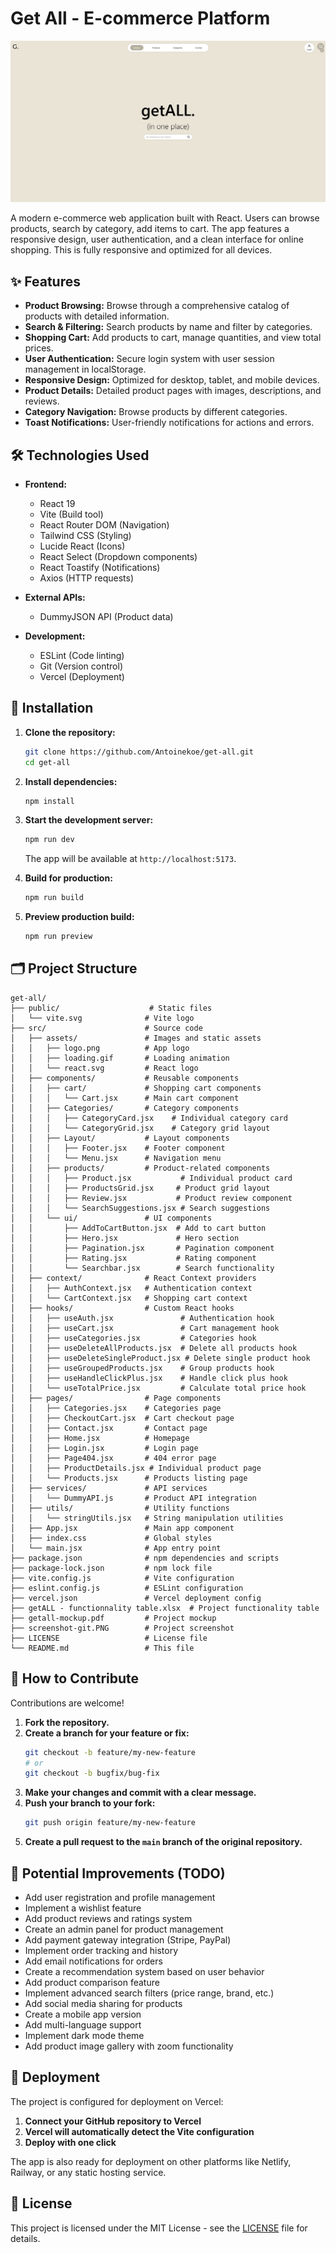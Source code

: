 # Get All - E-commerce Platform

[![Get All](screenshot-git.PNG)]()

A modern e-commerce web application built with React. Users can browse products, search by category, add items to cart. The app features a responsive design, user authentication, and a clean interface for online shopping. This is fully responsive and optimized for all devices.

## ✨ Features

- **Product Browsing:** Browse through a comprehensive catalog of products with detailed information.
- **Search & Filtering:** Search products by name and filter by categories.
- **Shopping Cart:** Add products to cart, manage quantities, and view total prices.
- **User Authentication:** Secure login system with user session management in localStorage.
- **Responsive Design:** Optimized for desktop, tablet, and mobile devices.
- **Product Details:** Detailed product pages with images, descriptions, and reviews.
- **Category Navigation:** Browse products by different categories.
- **Toast Notifications:** User-friendly notifications for actions and errors.

## 🛠️ Technologies Used

- **Frontend:**

  - React 19
  - Vite (Build tool)
  - React Router DOM (Navigation)
  - Tailwind CSS (Styling)
  - Lucide React (Icons)
  - React Select (Dropdown components)
  - React Toastify (Notifications)
  - Axios (HTTP requests)

- **External APIs:**

  - DummyJSON API (Product data)

- **Development:**
  - ESLint (Code linting)
  - Git (Version control)
  - Vercel (Deployment)

## 🚀 Installation

1. **Clone the repository:**

   ```bash
   git clone https://github.com/Antoinekoe/get-all.git
   cd get-all
   ```

2. **Install dependencies:**

   ```bash
   npm install
   ```

3. **Start the development server:**

   ```bash
   npm run dev
   ```

   The app will be available at `http://localhost:5173`.

4. **Build for production:**

   ```bash
   npm run build
   ```

5. **Preview production build:**

   ```bash
   npm run preview
   ```

## 🗂️ Project Structure

```
get-all/
├── public/                    # Static files
│   └── vite.svg              # Vite logo
├── src/                      # Source code
│   ├── assets/               # Images and static assets
│   │   ├── logo.png          # App logo
│   │   ├── loading.gif       # Loading animation
│   │   └── react.svg         # React logo
│   ├── components/           # Reusable components
│   │   ├── cart/             # Shopping cart components
│   │   │   └── Cart.jsx      # Main cart component
│   │   ├── Categories/       # Category components
│   │   │   ├── CategoryCard.jsx    # Individual category card
│   │   │   └── CategoryGrid.jsx    # Category grid layout
│   │   ├── Layout/           # Layout components
│   │   │   ├── Footer.jsx    # Footer component
│   │   │   └── Menu.jsx      # Navigation menu
│   │   ├── products/         # Product-related components
│   │   │   ├── Product.jsx           # Individual product card
│   │   │   ├── ProductsGrid.jsx     # Product grid layout
│   │   │   ├── Review.jsx           # Product review component
│   │   │   └── SearchSuggestions.jsx # Search suggestions
│   │   └── ui/               # UI components
│   │       ├── AddToCartButton.jsx  # Add to cart button
│   │       ├── Hero.jsx             # Hero section
│   │       ├── Pagination.jsx       # Pagination component
│   │       ├── Rating.jsx           # Rating component
│   │       └── Searchbar.jsx        # Search functionality
│   ├── context/              # React Context providers
│   │   ├── AuthContext.jsx   # Authentication context
│   │   └── CartContext.jsx   # Shopping cart context
│   ├── hooks/                # Custom React hooks
│   │   ├── useAuth.jsx               # Authentication hook
│   │   ├── useCart.jsx               # Cart management hook
│   │   ├── useCategories.jsx         # Categories hook
│   │   ├── useDeleteAllProducts.jsx  # Delete all products hook
│   │   ├── useDeleteSingleProduct.jsx # Delete single product hook
│   │   ├── useGroupedProducts.jsx    # Group products hook
│   │   ├── useHandleClickPlus.jsx    # Handle click plus hook
│   │   └── useTotalPrice.jsx         # Calculate total price hook
│   ├── pages/                # Page components
│   │   ├── Categories.jsx    # Categories page
│   │   ├── CheckoutCart.jsx  # Cart checkout page
│   │   ├── Contact.jsx       # Contact page
│   │   ├── Home.jsx          # Homepage
│   │   ├── Login.jsx         # Login page
│   │   ├── Page404.jsx       # 404 error page
│   │   ├── ProductDetails.jsx # Individual product page
│   │   └── Products.jsx      # Products listing page
│   ├── services/             # API services
│   │   └── DummyAPI.js       # Product API integration
│   ├── utils/                # Utility functions
│   │   └── stringUtils.jsx   # String manipulation utilities
│   ├── App.jsx               # Main app component
│   ├── index.css             # Global styles
│   └── main.jsx              # App entry point
├── package.json              # npm dependencies and scripts
├── package-lock.json         # npm lock file
├── vite.config.js            # Vite configuration
├── eslint.config.js          # ESLint configuration
├── vercel.json               # Vercel deployment config
├── getALL - functionnality table.xlsx  # Project functionality table
├── getall-mockup.pdf         # Project mockup
├── screenshot-git.PNG        # Project screenshot
├── LICENSE                   # License file
└── README.md                 # This file
```

## 🤝 How to Contribute

Contributions are welcome!

1. **Fork the repository.**
2. **Create a branch for your feature or fix:**
   ```bash
   git checkout -b feature/my-new-feature
   # or
   git checkout -b bugfix/bug-fix
   ```
3. **Make your changes and commit with a clear message.**
4. **Push your branch to your fork:**
   ```bash
   git push origin feature/my-new-feature
   ```
5. **Create a pull request to the `main` branch of the original repository.**

## 🔧 Potential Improvements (TODO)

- Add user registration and profile management
- Implement a wishlist feature
- Add product reviews and ratings system
- Create an admin panel for product management
- Add payment gateway integration (Stripe, PayPal)
- Implement order tracking and history
- Add email notifications for orders
- Create a recommendation system based on user behavior
- Add product comparison feature
- Implement advanced search filters (price range, brand, etc.)
- Add social media sharing for products
- Create a mobile app version
- Add multi-language support
- Implement dark mode theme
- Add product image gallery with zoom functionality

## 🚀 Deployment

The project is configured for deployment on Vercel:

1. **Connect your GitHub repository to Vercel**
2. **Vercel will automatically detect the Vite configuration**
3. **Deploy with one click**

The app is also ready for deployment on other platforms like Netlify, Railway, or any static hosting service.

## 🔑 License

This project is licensed under the MIT License - see the [LICENSE](LICENSE) file for details.
